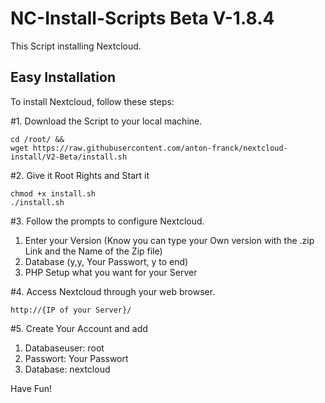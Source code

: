 # NC-Install-Scripts Beta V-1.8.4

This Script installing Nextcloud.

## Easy Installation

To install Nextcloud, follow these steps:

#1. Download the Script to your local machine.
```shell
cd /root/ &&
wget https://raw.githubusercontent.com/anton-franck/nextcloud-install/V2-Beta/install.sh
```

#2. Give it Root Rights and Start it
```shell
chmod +x install.sh
./install.sh
```

#3. Follow the prompts to configure Nextcloud.

1. Enter your Version (Know you can type your Own version with the .zip Link and the Name of the Zip file)
2. Database (y,y, Your Passwort, y to end)
3. PHP Setup what you want for your Server


#4. Access Nextcloud through your web browser.
```plaintext
http://{IP of your Server}/
```
#5. Create Your Account and add

1. Databaseuser: root
2. Passwort: Your Passwort
3. Database: nextcloud

Have Fun!
